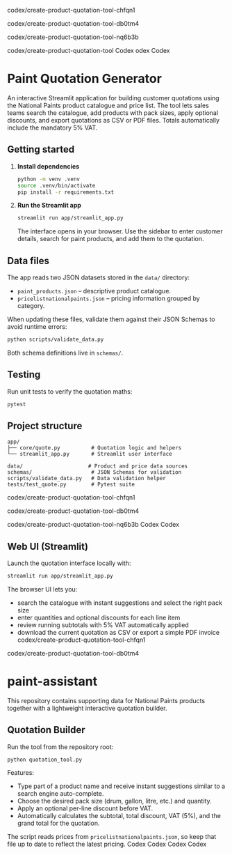 codex/create-product-quotation-tool-chfqn1

codex/create-product-quotation-tool-db0tm4

codex/create-product-quotation-tool-nq6b3b

codex/create-product-quotation-tool
Codex
odex
Codex
# Paint Quotation Generator

An interactive Streamlit application for building customer quotations using the National Paints product catalogue and price list. The tool lets sales teams search the catalogue, add products with pack sizes, apply optional discounts, and export quotations as CSV or PDF files. Totals automatically include the mandatory 5% VAT.

## Getting started

1. **Install dependencies**
   ```bash
   python -m venv .venv
   source .venv/bin/activate
   pip install -r requirements.txt
   ```

2. **Run the Streamlit app**
   ```bash
   streamlit run app/streamlit_app.py
   ```
   The interface opens in your browser. Use the sidebar to enter customer details, search for paint products, and add them to the quotation.

## Data files

The app reads two JSON datasets stored in the `data/` directory:

- `paint_products.json` – descriptive product catalogue.
- `pricelistnationalpaints.json` – pricing information grouped by category.

When updating these files, validate them against their JSON Schemas to avoid runtime errors:

```bash
python scripts/validate_data.py
```

Both schema definitions live in `schemas/`.

## Testing

Run unit tests to verify the quotation maths:

```bash
pytest
```

## Project structure

```
app/
├── core/quote.py          # Quotation logic and helpers
└── streamlit_app.py       # Streamlit user interface

data/                     # Product and price data sources
schemas/                   # JSON Schemas for validation
scripts/validate_data.py   # Data validation helper
tests/test_quote.py        # Pytest suite
```
codex/create-product-quotation-tool-chfqn1

codex/create-product-quotation-tool-db0tm4

codex/create-product-quotation-tool-nq6b3b
Codex
Codex

## Web UI (Streamlit)

Launch the quotation interface locally with:

```bash
streamlit run app/streamlit_app.py
```

The browser UI lets you:

- search the catalogue with instant suggestions and select the right pack size
- enter quantities and optional discounts for each line item
- review running subtotals with 5% VAT automatically applied
- download the current quotation as CSV or export a simple PDF invoice
codex/create-product-quotation-tool-chfqn1

codex/create-product-quotation-tool-db0tm4



# paint-assistant

This repository contains supporting data for National Paints products together
with a lightweight interactive quotation builder.

## Quotation Builder

Run the tool from the repository root:

```
python quotation_tool.py
```

Features:

- Type part of a product name and receive instant suggestions similar to a
  search engine auto-complete.
- Choose the desired pack size (drum, gallon, litre, etc.) and quantity.
- Apply an optional per-line discount before VAT.
- Automatically calculates the subtotal, total discount, VAT (5%), and the
  grand total for the quotation.

The script reads prices from `pricelistnationalpaints.json`, so keep that file
up to date to reflect the latest pricing.
Codex
Codex
Codex
Codex

